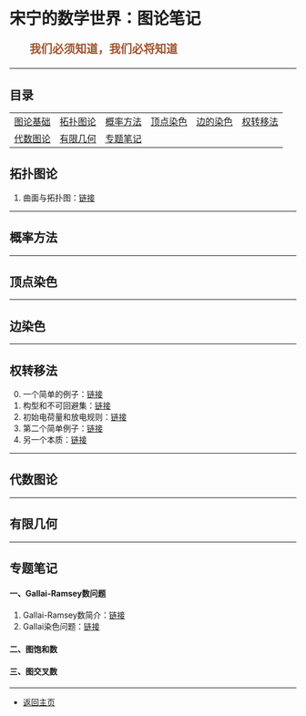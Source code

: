 # 宋宁的数学世界：图论笔记

<p style="color:sienna;font-family:KaiTi;margin-left:35px;font-weight:bold;font-size:20px";>
    我们必须知道，我们必将知道
</p>

---

## 目录

<table border="0">
<tr>
<td><a href="/html/notes/graph-theory/basic/00-basic.html">图论基础</a></td>
<td><a href="#topu">拓扑图论</a></td>
<td><a href="#prop">概率方法</a></td>
<td><a href="#vcolor">顶点染色</a></td>
<td><a href="#ecolor">边的染色</a></td>
<td><a href="#discharge">权转移法</a></td>
</tr>
<tr>
<td><a href="#algebra">代数图论</a></td>
<td><a href="#finite">有限几何</a></td>
<td><a href="#article">专题笔记</a></td>
</tr>
</table>

## <a name="topu"> 拓扑图论 </a>

1. 曲面与拓扑图：<a href="/html/notes/graph-theory/planar/topu.html">链接</a>

---

## <a name="prop"> 概率方法 </a>

---

## <a name="vcolor"> 顶点染色 </a>

---

## <a name="ecolor"> 边染色 </a>

---

## <a name="discharge"> 权转移法 </a>

0. 一个简单的例子：<a href="/html/notes/graph-theory/discharge/00-basic.html">链接</a>
1. 构型和不可回避集：<a href="/html/notes/graph-theory/discharge/01-config.html">链接</a>
2. 初始电荷量和放电规则：<a href="/html/notes/graph-theory/discharge/02-init.html">链接</a>
3. 第二个简单例子：<a href="/html/notes/graph-theory/discharge/03-sec.html">链接</a>
4. 另一个本质：<a href="/html/notes/graph-theory/discharge/04-another.html">链接</a>


---

## <a name="algebra"> 代数图论 </a>

---

## <a name="finite"> 有限几何 </a>


---

## <a name="article"> 专题笔记 </a>

#### 一、Gallai-Ramsey数问题

1. Gallai-Ramsey数简介：<a href="/html/notes/graph-theory/ramsey/01-intro.html">链接</a>
2. Gallai染色问题：<a href="/html/notes/graph-theory/ramsey/02-gallai-coloring.html">链接</a>

#### 二、图饱和数


#### 三、图交叉数



---

+ <a href="/index.html"> 返回主页 </a>